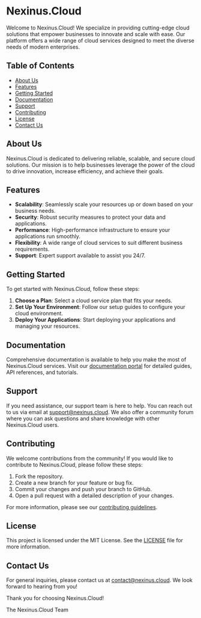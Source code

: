 # Nexinus.Cloud

Welcome to Nexinus.Cloud! We specialize in providing cutting-edge cloud solutions that empower businesses to innovate and scale with ease. Our platform offers a wide range of cloud services designed to meet the diverse needs of modern enterprises.

## Table of Contents

- [About Us](#about-us)
- [Features](#features)
- [Getting Started](#getting-started)
- [Documentation](#documentation)
- [Support](#support)
- [Contributing](#contributing)
- [License](#license)
- [Contact Us](#contact-us)

## About Us

Nexinus.Cloud is dedicated to delivering reliable, scalable, and secure cloud solutions. Our mission is to help businesses leverage the power of the cloud to drive innovation, increase efficiency, and achieve their goals.

## Features

- **Scalability**: Seamlessly scale your resources up or down based on your business needs.
- **Security**: Robust security measures to protect your data and applications.
- **Performance**: High-performance infrastructure to ensure your applications run smoothly.
- **Flexibility**: A wide range of cloud services to suit different business requirements.
- **Support**: Expert support available to assist you 24/7.

## Getting Started

To get started with Nexinus.Cloud, follow these steps:

1. **Choose a Plan**: Select a cloud service plan that fits your needs.
2. **Set Up Your Environment**: Follow our setup guides to configure your cloud environment.
3. **Deploy Your Applications**: Start deploying your applications and managing your resources.

## Documentation

Comprehensive documentation is available to help you make the most of Nexinus.Cloud services. Visit our [documentation portal](https://docs.nexinus.cloud) for detailed guides, API references, and tutorials.

## Support

If you need assistance, our support team is here to help. You can reach out to us via email at [support@nexinus.cloud](mailto:support@nexinus.cloud). We also offer a community forum where you can ask questions and share knowledge with other Nexinus.Cloud users.

## Contributing

We welcome contributions from the community! If you would like to contribute to Nexinus.Cloud, please follow these steps:

1. Fork the repository.
2. Create a new branch for your feature or bug fix.
3. Commit your changes and push your branch to GitHub.
4. Open a pull request with a detailed description of your changes.

For more information, please see our [contributing guidelines](CONTRIBUTING.md).

## License

This project is licensed under the MIT License. See the [LICENSE](LICENSE) file for more information.

## Contact Us

For general inquiries, please contact us at [contact@nexinus.cloud](mailto:contact@nexinus.cloud). We look forward to hearing from you!

Thank you for choosing Nexinus.Cloud!

The Nexinus.Cloud Team
